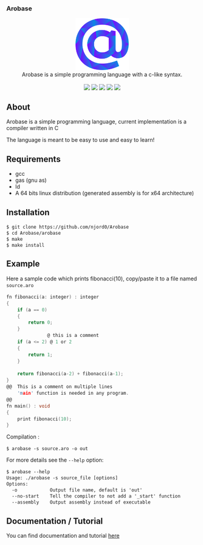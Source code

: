 ### Arobase

<div align="center">
    <img width="140px" src="others/logo.png"/><br/>
    Arobase is a simple programming language with a c-like syntax.<br/><br/>
</div>

<div align="center">
    <a href="https://github.com/Njord0/Arobase/tree/main/arobase">
        <img src="https://img.shields.io/tokei/lines/github/njord0/Arobase?color=green&label=lines%20of%20code"/></a>
    <a href="https://github.com/Njord0/Arobase/tree/main/arobase">
        <img src="https://img.shields.io/github/last-commit/njord0/Arobase"/></a>
    <img src="https://img.shields.io/github/stars/njord0/Arobase.svg"/>
    <img src="https://img.shields.io/lgtm/grade/cpp/g/Njord0/Arobase.svg?logo=lgtm&logoWidth=18"/>
    <img src="https://img.shields.io/lgtm/alerts/g/Njord0/Arobase.svg?logo=lgtm&logoWidth=18"/>

</div>

## About
Arobase is a simple programming language, current implementation is a compiler written in C

The language is meant to be easy to use and easy to learn! 

## Requirements
* gcc
* gas (gnu as)
* ld
* A 64 bits linux distribution (generated assembly is for x64 architecture)

## Installation
```
$ git clone https://github.com/njord0/Arobase
$ cd Arobase/arobase
$ make
$ make install
```

## Example
Here a sample code which prints fibonacci(10), copy/paste it to a file named `source.aro`
```c
fn fibonacci(a: integer) : integer
{
    if (a == 0)
    {
        return 0;
    }
               @ this is a comment
    if (a <= 2) @ 1 or 2
    {
        return 1;
    }

    return fibonacci(a-2) + fibonacci(a-1);
}
@@  This is a comment on multiple lines
    'main' function is needed in any program.
@@
fn main() : void
{
    print fibonacci(10);
}
```

Compilation :
```
$ arobase -s source.aro -o out
```

For more details see the `--help` option: 
```
$ arobase --help
Usage: ./arobase -s source_file [options]
Options:
  -o            Output file name, default is 'out'
  --no-start    Tell the compiler to not add a '_start' function
  --assembly    Output assembly instead of executable
```

## Documentation / Tutorial

You can find documentation and tutorial [here](https://arobase.njord.re)
